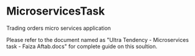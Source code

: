 # MicroservicesTask
Trading orders micro services application

Please refer to the document named as "Ultra Tendency - Microservices task - Faiza Aftab.docs"  for complete guide on this soultion.
